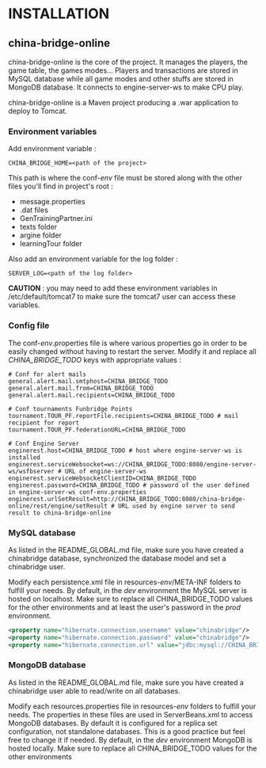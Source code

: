 # INSTALLATION

## china-bridge-online

china-bridge-online is the core of the project. It manages the players, the game table, the games modes...
Players and transactions are stored in MySQL database while all game modes and other stuffs are stored in MongoDB database.
It connects to engine-server-ws to make CPU play.

china-bridge-online is a Maven project producing a .war application to deploy to Tomcat.

### Environment variables

Add environment variable :

```
CHINA_BRIDGE_HOME=<path of the project>
```

This path is where the conf-*env* file must be stored along with the other files you'll find in project's root : 
* message.properties
* .dat files
* GenTrainingPartner.ini
* texts folder
* argine folder
* learningTour folder

Also add an environment variable for the log folder :

```
SERVER_LOG=<path of the log folder>
```

**CAUTION** : you may need to add these environment variables in /etc/default/tomcat7 to make sure the tomcat7 user can access these variables.

### Config file

The conf-*env*.properties file is where various properties go in order to be easily changed without having to restart the server.
Modify it and replace all *CHINA_BRIDGE_TODO* keys with appropriate values :

```
# Conf for alert mails
general.alert.mail.smtphost=CHINA_BRIDGE_TODO
general.alert.mail.from=CHINA_BRIDGE_TODO
general.alert.mail.recipients=CHINA_BRIDGE_TODO

# Conf tournaments Funbridge Points
tournament.TOUR_PF.reportFile.recipients=CHINA_BRIDGE_TODO # mail recipient for report
tournament.TOUR_PF.federationURL=CHINA_BRIDGE_TODO

# Conf Engine Server
enginerest.host=CHINA_BRIDGE_TODO # host where engine-server-ws is installed
enginerest.serviceWebsocket=ws://CHINA_BRIDGE_TODO:8080/engine-server-ws/wsfbserver # URL of engine-server-ws
enginerest.serviceWebsocketClientID=CHINA_BRIDGE_TODO
enginerest.password=CHINA_BRIDGE_TODO # password of the user defined in engine-server-ws conf-env.properties
enginerest.urlSetResult=http://CHINA_BRIDGE_TODO:8080/china-bridge-online/rest/engine/setResult # URL used by engine server to send result to china-bridge-online
```

### MySQL database

As listed in the README_GLOBAL.md file, make sure you have created a chinabridge database, synchronized the database model and set a chinabridge user.

Modify each persistence.xml file in resources-*env*/META-INF folders to fulfill your needs. By default, in the *dev* environment the MySQL server is hosted on localhost. 
Make sure to replace all CHINA_BRIDGE_TODO values for the other environments and at least the user's password in the *prod* environment.

``` xml
<property name="hibernate.connection.username" value="chinabridge"/>
<property name="hibernate.connection.password" value="chinabridge"/>
<property name="hibernate.connection.url" value="jdbc:mysql://CHINA_BRIDGE_TODO/chinabridge?autoReconnect=true"/>
```

### MongoDB database

As listed in the README_GLOBAL.md file, make sure you have created a chinabridge user able to read/write on all databases.

Modify each resources.properties file in resources-*env* folders to fulfill your needs. The properties in these files are used in ServerBeans.xml to access MongoDB databases. 
By default it is configured for a replica set configuration, not standalone databases. This is a good practice but feel free to change it if needed.
By default, in the *dev* environment MongoDB is hosted locally. Make sure to replace all CHINA_BRIDGE_TODO values for the other environments


